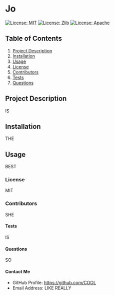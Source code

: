 
  # Jo
  [![License: MIT](https://img.shields.io/badge/License-MIT-yellow.svg)](https://opensource.org/licenses/MIT)
  [![License: Zlib](https://img.shields.io/badge/License-Zlib-lightgrey.svg)](https://opensource.org/licenses/Zlib)
  [![License: Apache](https://img.shields.io/badge/License-Apache%202.0-blue.svg)](https://opensource.org/licenses/Apache-2.0)
  
  ## Table of Contents
  1. [Project Description](#description)
  2. [Installation](#install)
  3. [Usage](#usage)
  4. [License](#license)
  5. [Contributors](#contributors)
  6. [Tests](#tests)
  7. [Questions](#questions)
  
  ## Project Description
  IS
  
  ## Installation
  THE
  
  ## Usage
  BEST
  
  ### License
  MIT
  
  ### Contributors
  SHE
  
  #### Tests
  IS
  
  #### Questions
  SO

  #### Contact Me
  * GitHub Profile: https://github.com/COOL
  * Email Address: LIKE REALLY
